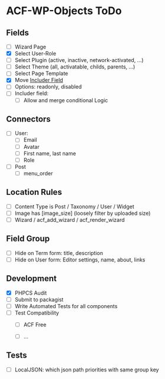 ACF-WP-Objects ToDo
===================

Fields
------
- [ ] Wizard Page
- [x] Select User-Role
- [ ] Select Plugin (active, inactive, network-activated, ...)
- [ ] Select Theme (all, activatable, childs, parents, ...)
- [ ] Select Page Template
- [x] Move [Includer Field](https://github.com/mcguffin/acf-includer-field)
- [ ] Options: readonly, disabled
- [ ] Includer field:
  - [ ] Allow and merge conditional Logic

Connectors
----------
- [ ] User:
  - [ ] Email
  - [ ] Avatar
  - [ ] First name, last name
  - [ ] Role
- [ ] Post
  - [ ] menu_order

Location Rules
--------------
 - [ ] Content Type is Post / Taxonomy / User / Widget
 - [ ] Image has [image_size] (loosely filter by uploaded size)
 - [ ] Wizard / acf_add_wizard / acf_render_wizard

Field Group
-----------
 - [ ] Hide on Term form: title, description
 - [ ] Hide on User form: Editor settings, name, about, links

Development
-----------
 - [x] PHPCS Audit
 - [ ] Submit to packagist
 - [ ] Write Automated Tests for all components
 - [ ] Test Compatibility
   - [ ] ACF Free
   - [ ] ...



Tests
-----
 - [ ] LocalJSON: which json path priorities with same group key
